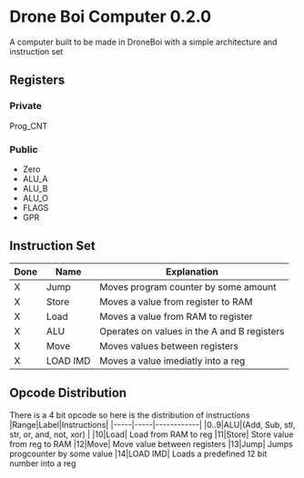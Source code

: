 # Drone Boi Computer 0.2.0
A computer built to be made in DroneBoi with a simple architecture and instruction set

## Registers
### Private
Prog_CNT
### Public
- Zero
- ALU_A
- ALU_B
- ALU_O
- FLAGS
- GPR


## Instruction Set
| Done | Name | Explanation
|------|------|------------
|X|Jump|Moves program counter by some amount
|X|Store|Moves a value from register to RAM
|X|Load|Moves a value from RAM to register
|X|ALU|Operates on values in the A and B registers
|X|Move|Moves values between registers
|X|LOAD IMD| Moves a value imediatly into a reg

## Opcode Distribution
There is a 4 bit opcode so here is the distribution of instructions
|Range|Label|Instructions|
|-----|-----|------------|
|0..9|ALU|(Add, Sub, stl, str, or, and, not, xor) |
|10|Load| Load from RAM to reg
|11|Store| Store value from reg to RAM
|12|Move| Move value between registers
|13|Jump| Jumps progcounter by some value
|14|LOAD IMD| Loads a predefined 12 bit number into a reg

